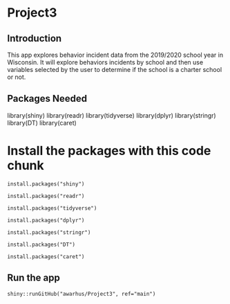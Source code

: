 # Project3

## Introduction
This app explores behavior incident data from the 2019/2020 school year in Wisconsin. It will explore behaviors incidents by school and then use variables selected by the user to determine if the school is a charter school or not.

## Packages Needed
library(shiny)
library(readr)
library(tidyverse)
library(dplyr)
library(stringr)
library(DT)
library(caret)

# Install the packages with this code chunk
```
install.packages("shiny")  

install.packages("readr")  

install.packages("tidyverse")  

install.packages("dplyr")  

install.packages("stringr")  

install.packages("DT")  

install.packages("caret")  

```

## Run the app
```
shiny::runGitHub("awarhus/Project3", ref="main")
```

